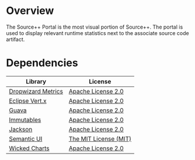 # Overview

The Source++ Portal is the most visual portion of Source++. The portal is used to display relevant runtime statistics next to the associate source code artifact.

# Dependencies

| Library                                                     | License                                                             |
| ----------------------------------------------------------  | ------------------------------------------------------------------- |
| [Dropwizard Metrics](https://github.com/dropwizard/metrics) | [Apache License 2.0](http://www.apache.org/licenses/LICENSE-2.0)    |
| [Eclipse Vert.x](http://vertx.io/)                          | [Apache License 2.0](http://www.apache.org/licenses/LICENSE-2.0)    |
| [Guava](https://github.com/google/guava)                    | [Apache License 2.0](http://www.apache.org/licenses/LICENSE-2.0)    |
| [Immutables](https://immutables.github.io/)                 | [Apache License 2.0](http://www.apache.org/licenses/LICENSE-2.0)    |
| [Jackson](https://github.com/codehaus/jackson)              | [Apache License 2.0](http://www.apache.org/licenses/LICENSE-2.0)    |
| [Semantic UI](https://semantic-ui.com/)                     | [The MIT License (MIT)](https://opensource.org/licenses/MIT)        |
| [Wicked Charts](https://github.com/thombergs/wicked-charts) | [Apache License 2.0](http://www.apache.org/licenses/LICENSE-2.0)    |
